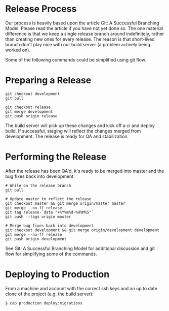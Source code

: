 # Release Process

Our process is heavily based upon the article Git: A Successful Branching Model. Please read the article if you have not yet done so. The one material difference is that we keep a single release branch around indefinitely, rather than creating new ones for every release. The reason is that short-lived branch don't play nice with our build server (a problem actively being worked on).

Some of the following commands could be simplified using git flow.

# Preparing a Release

    git checkout development
    git pull
    
    git checkout release
    git merge development
    git push origin release

The build server will pick up these changes and kick off a ci and deploy build. If successful, staging will reflect the changes merged from development. The release is ready for QA and stabilization.

# Performing the Release

After the release has been QA'd, it's ready to be merged into master and the bug fixes back into development.

    # While on the release branch
    git pull
     
    # Update master to reflect the release
    git checkout master && git merge origin/master master
    git merge --no-ff release
    git tag release-`date "+%Y%m%d-%H%M%S"`
    git push --tags origin master
     
    # Merge bug fixes back into development
    git checkout development && git merge origin/development development
    git merge --no-ff release
    git push origin development

See Git: A Successful Branching Model for additional discussion and git flow for simplifying some of the commands.

# Deploying to Production

From a machine and account with the correct ssh keys and an up to date clone of the project (e.g. the build server):

    $ cap production deploy:migrations

